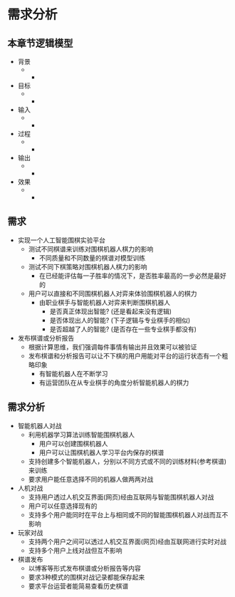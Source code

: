 # 需求分析

## 本章节逻辑模型

* 背景
    * -
* 目标
    * -
* 输入
    * -
* 过程
    * -
* 输出
    * -
* 效果
    * -

## 需求

* 实现一个人工智能围棋实验平台
    * 测试不同棋谱来训练对围棋机器人棋力的影响
        * 不同质量和不同数量的棋谱对模型训练
    * 测试不同下棋策略对围棋机器人棋力的影响
        * 在已经能评估每一子胜率的情况下，是否胜率最高的一步必然是最好的
    * 用户可以直接和不同围棋机器人对弈来体验围棋机器人的棋力
        * 由职业棋手与智能机器人对弈来判断围棋机器人
            * 是否真正体现出智能? (还是看起来没有逻辑)
            * 是否体现出人的智能? (下子逻辑与专业棋手的相似)
            * 是否超越了人的智能? (是否存在一些专业棋手都没有)
* 发布棋谱或分析报告
    * 根据计算思维，我们强调每件事情有输出并且效果可以被验证
    * 发布棋谱和分析报告可以让不下棋的用户用能对平台的运行状态有一个粗略印象
        * 有智能机器人在不断学习
        * 有运营团队在从专业棋手的角度分析智能机器人的棋力

## 需求分析

* 智能机器人对战
    * 利用机器学习算法训练智能围棋机器人
        * 用户可以创建围棋机器人
        * 用户可以让围棋机器人学习平台内保存的棋谱
    * 支持创建多个智能机器人，分别以不同方式或不同的训练材料(参考棋谱)来训练
    * 要求用户能任意选择不同的机器人做两两对战
* 人机对战
    * 支持用户透过人机交互界面(网页)经由互联网与智能围棋机器人对战
    * 用户可以任意选择现有的
    * 支持多个用户能同时在平台上与相同或不同的智能围棋机器人对战而互不影响
* 玩家对战
    * 支持两个用户之间可以透过人机交互界面(网页)经由互联网进行实时对战
    * 支持多个用户上线对战但互不影响
* 棋谱发布
    * 以博客等形式发布棋谱或分析报告等内容
    * 要求3种模式的围棋对战记录都能保存起来
    * 要求平台运营者能简易查看历史棋谱